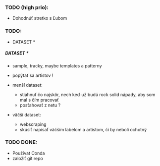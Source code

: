 ### TODO (high prio):
- Dohodnúť stretko s Ľubom

### TODO:
- DATASET * 

##### DATASET * 
- sample, tracky, maybe templates a patterny
- popýtať sa artistov !

- menší dataset:
    - stiahnuť čo najskôr, nech keď už budú rock solid nápady, aby som mal s čím pracovať
    - posťahovať z netu ?
- väčší dataset:
    - webscraping
    - skúsiť napísať väčším labelom a artistom, či by neboli ochotný

### TODO DONE:
- Používat Conda
- založiť git repo